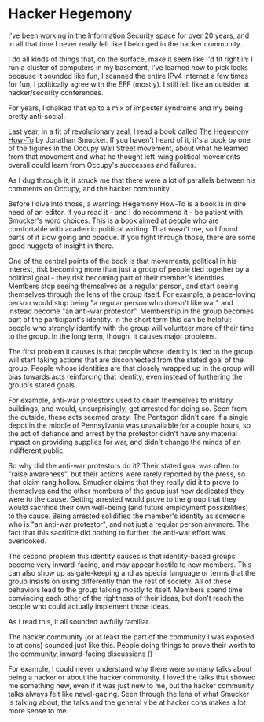 # Hacker Hegemony

I've been working in the Information Security space for over 20 years, and in all that time I never really felt 
like I belonged in the hacker community.

I do all kinds of things that, on the surface, make it seem like I'd fit right in: I run a cluster of computers in my 
basement, I've learned how to pick locks because it sounded like fun, I scanned the entire IPv4 internet a few times 
for fun, I politically agree with the EFF (mostly). I still felt like an outsider at hacker/security conferences.

For years, I chalked that up to a mix of imposter syndrome and my being pretty anti-social. 

Last year, in a fit of revolutionary zeal, I read a book called 
[The Hegemony How-To](https://www.amazon.com/Hegemony-How-Radicals-Jonathan-Smucker/dp/1849352542) by 
Jonathan Smucker. If you haven't heard of it, it's a book by one of the figures in the Occupy Wall Street 
movement, about what he learned from that movement and what he thought left-wing political movements overall could 
learn from Occupy's successes and failures.

As I dug through it, it struck me that there were a lot of parallels between his comments on Occupy, and the 
hacker community.

Before I dive into those, a warning: Hegemony How-To is a book is in dire need of an editor. If you read it - and I do 
recommend it - be patient with Smucker's word choices. This is a book aimed at people who are comfortable with academic 
political writing. That wasn't me, so I found parts of it slow going and opaque. If you fight through those, there are 
some good nuggets of insight in there.
 
One of the central points of the book is that movements, political in his interest, risk becoming more than just a 
group of people tied together by a political goal - they risk becoming part of their member's identities. Members stop 
 seeing themselves as a regular person, and start seeing themselves through the lens of the group itself. 
 For example, a peace-loving person would stop being "a regular person who doesn't like war" and instead become 
 "an anti-war protestor". Membership in the group becomes part of the participant's identity. In the short term this 
 can be helpful: people who strongly identify with the group will volunteer more of their time to the group. In the 
 long term, though, it causes major problems.

The first problem it causes is that people whose identity is tied to the group will start taking actions that are 
disconnected from the stated goal of the group. People whose identities are that closely wrapped up in the group will
bias towards acts reinforcing that identity, even instead of furthering the group's stated goals. 

For example, anti-war protestors used to chain themselves to military buildings, and would, unsurprisingly, get 
arrested for doing so. Seen from the outside, these acts seemed crazy. The Pentagon didn't care if a single depot in 
the middle of Pennsylvania was unavailable for a couple hours, so the act of defiance and arrest by the protestor didn't 
have any material impact on providing supplies for war, and didn't change the minds of an indifferent public. 

So why did the anti-war protestors do it? Their stated goal was often to "raise awareness", but their actions were 
rarely reported by the press, so that claim rang hollow. Smucker claims that they really did it to prove to 
themselves and the other members of the group just how dedicated they were to the cause. Getting arrested would prove
to the group that they would sacrifice their own well-being (and future employment possibilities) to the cause. Being 
arrested solidified the member's identity as someone who is "an anti-war protestor", and not just a regular person 
anymore. The fact that this sacrifice did nothing to further the anti-war effort was overlooked.

The second problem this identity causes is that identity-based groups become very inward-facing, and may 
appear hostile to new members. This can also show up as gate-keeping and as special language 
or terms that the group insists on using differently than the rest of society. All of these behaviors lead to the 
group talking mostly to itself. Members spend time convincing each other of the rightness of their ideas, 
but don't reach the people who could actually implement those ideas.
 
As I read this, it all sounded awfully familiar. 

The hacker community (or at least the part of the community I was exposed to at cons) sounded just like this. People
doing things to prove their worth to the community, inward-facing discussions ()

For example, I could never understand why there were so many talks about being a hacker or about the hacker community. 
I loved the talks that showed me something new, even if it was just new to me, but the hacker community talks always 
felt like navel-gazing. Seen through the lens of what Smucker is talking about, the talks and the general vibe at 
hacker cons makes a lot more sense to me. 
 
